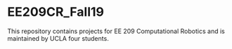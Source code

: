 # EE209CR_Fall19
This repository contains projects for EE 209 Computational Robotics and is maintained by UCLA four students. 
